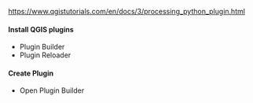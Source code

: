 https://www.qgistutorials.com/en/docs/3/processing_python_plugin.html

#### Install QGIS plugins
- Plugin Builder
- Plugin Reloader

#### Create Plugin
- Open Plugin Builder
